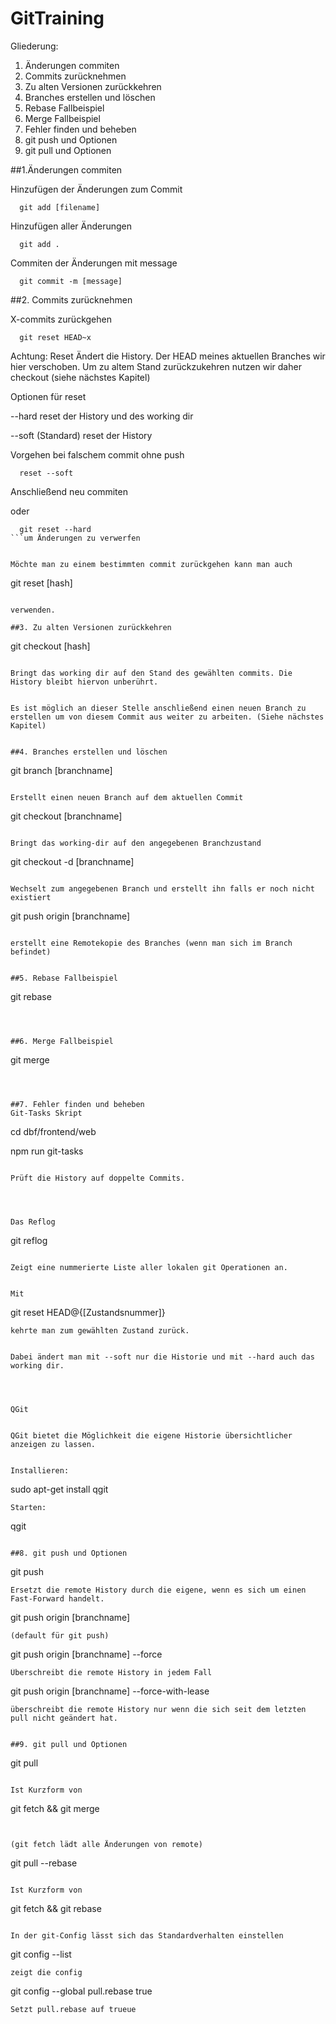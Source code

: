 # GitTraining


Gliederung:

1. Änderungen commiten
2. Commits zurücknehmen
3. Zu alten Versionen zurückkehren
4. Branches erstellen und löschen
5. Rebase Fallbeispiel
6. Merge Fallbeispiel
7. Fehler finden und beheben
8. git push und Optionen
9. git pull und Optionen


##1.Änderungen commiten


Hinzufügen der Änderungen zum Commit

```
  git add [filename]
```

Hinzufügen aller Änderungen

```
  git add .
```

Commiten der Änderungen mit message

```
  git commit -m [message]
```

##2. Commits zurücknehmen


X-commits zurückgehen

```
  git reset HEAD~x
```

Achtung: Reset Ändert die History. Der HEAD meines aktuellen Branches wir hier verschoben. Um zu altem Stand zurückzukehren nutzen wir daher checkout  (siehe nächstes Kapitel)


Optionen für reset

  --hard
  reset der History und des working dir


  --soft (Standard)
  reset der History


Vorgehen bei falschem commit ohne push

```
  reset --soft
```
Anschließend neu commiten

oder

```
  git reset --hard 
```um Änderungen zu verwerfen


Möchte man zu einem bestimmten commit zurückgehen kann man auch

```
  git reset [hash]
```

verwenden.

##3. Zu alten Versionen zurückkehren

```
  git checkout [hash]
```

Bringt das working dir auf den Stand des gewählten commits. Die History bleibt hiervon unberührt.


Es ist möglich an dieser Stelle anschließend einen neuen Branch zu erstellen um von diesem Commit aus weiter zu arbeiten. (Siehe nächstes Kapitel)


##4. Branches erstellen und löschen

```
  git branch [branchname]
```

Erstellt einen neuen Branch auf dem aktuellen Commit

```
  git checkout [branchname]
```

Bringt das working-dir auf den angegebenen Branchzustand

```
  git checkout -d [branchname]
```

Wechselt zum angegebenen Branch und erstellt ihn falls er noch nicht existiert

```
  git push origin [branchname]
```

erstellt eine Remotekopie des Branches (wenn man sich im Branch befindet)


##5. Rebase Fallbeispiel

```
  git rebase
```



##6. Merge Fallbeispiel

```
  git merge
```



##7. Fehler finden und beheben
Git-Tasks Skript

```
  cd dbf/frontend/web

  npm run git-tasks
```

Prüft die History auf doppelte Commits.




Das Reflog

```
  git reflog
```

Zeigt eine nummerierte Liste aller lokalen git Operationen an.


Mit 
```
  git reset HEAD@{[Zustandsnummer]} 
```
kehrte man zum gewählten Zustand zurück.


Dabei ändert man mit --soft nur die Historie und mit --hard auch das working dir.




QGit


QGit bietet die Möglichkeit die eigene Historie übersichtlicher anzeigen zu lassen.


Installieren:

```
  sudo apt-get install qgit
```
Starten:
```
  qgit
```

##8. git push und Optionen

```
  git push 
```(mit default config)
Ersetzt die remote History durch die eigene, wenn es sich um einen Fast-Forward handelt.

```
  git push origin [branchname] 
```
(default für git push)

```
  git push origin [branchname] --force
```
Überschreibt die remote History in jedem Fall

```
  git push origin [branchname] --force-with-lease 
```
überschreibt die remote History nur wenn die sich seit dem letzten pull nicht geändert hat.


##9. git pull und Optionen

```
  git pull
```

Ist Kurzform von

```
  git fetch && git merge
```


(git fetch lädt alle Änderungen von remote)

```
  git pull --rebase
```

Ist Kurzform von
```
  git fetch && git rebase
```

In der git-Config lässt sich das Standardverhalten einstellen

```
  git config --list
```
zeigt die config

```
  git config --global pull.rebase true
```
Setzt pull.rebase auf trueue